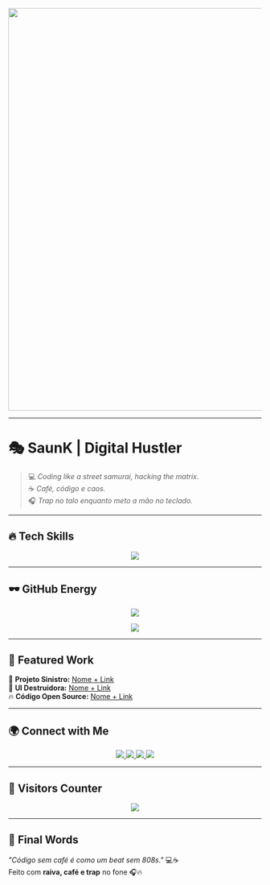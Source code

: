 <!-- Banner Darkzera -->
<p align="center">
  <img src="https://media.giphy.com/media/Zcnc63PZ13SA1JZ8cG/giphy.gif" width="800">
</p>

---

# 🎭 **SaunK | Digital Hustler**  

> 💻 *Coding like a street samurai, hacking the matrix.*  
> ☕ *Café, código e caos.*  
> 🎧 *Trap no talo enquanto meto a mão no teclado.*  

---

## 🔥 **Tech Skills**
  
<p align="center">
  <img src="https://skillicons.dev/icons?i=html,css,js,python,php,tailwind,nodejs,nextjs&theme=dark&perline=6">
</p>

---

## 🕶️ **GitHub Energy**  

<!-- Streak Stats -->
<p align="center">
  <img src="https://streak-stats.demolab.com?user=samlxz&theme=dark&border_radius=5&date_format=j%20M%5B%20Y%5D" />
</p>

<!-- Most Used Languages -->
<p align="center">
  <img src="https://github-readme-stats.vercel.app/api/top-langs/?username=samlxz&layout=compact&theme=vision-friendly-dark&hide_border=true" />
</p>

---

## 🎥 **Featured Work**
  
🚀 **Projeto Sinistro:** [Nome + Link](https://)  
🎨 **UI Destruidora:** [Nome + Link](https://)  
🔥 **Código Open Source:** [Nome + Link](https://)  

---

## 🌍 **Connect with Me**
  
<p align="center">
  <a href="https://instagram.com/samlxz" target="_blank">
    <img src="https://img.shields.io/badge/-@samlxz-FF0066?style=for-the-badge&logo=instagram&logoColor=white">
  </a>
  <a href="https://www.tiktok.com/@SaunKiziN" target="_blank">
    <img src="https://img.shields.io/badge/-@SaunKiziN-000000?style=for-the-badge&logo=tiktok&logoColor=white">
  </a>
  <a href="https://www.tiktok.com/@samlxz" target="_blank">
    <img src="https://img.shields.io/badge/-@samlxz-000000?style=for-the-badge&logo=tiktok&logoColor=white">
  </a>
  <a href="https://open.spotify.com/user/samlxz" target="_blank">
    <img src="https://img.shields.io/badge/-Spotify-1DB954?style=for-the-badge&logo=spotify&logoColor=white">
  </a>
</p>

---

## 👾 **Visitors Counter**
  
<p align="center">
  <img src="https://profile-counter.glitch.me/samlxz/count.svg">
</p>

---

## 🏴 **Final Words**
*"Código sem café é como um beat sem 808s."* 💻☕  
Feito com **raiva, café e trap** no fone 🎧🔥  
